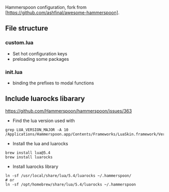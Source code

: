 Hammerspoon configuration, fork from [https://github.com/ashfinal/awesome-hammerspoon].

## File structure
### custom.lua
- Set hot configuration keys
- preloading some packages
### init.lua
- binding the prefixes to modal functions

## Include luarocks libarary
https://github.com/Hammerspoon/hammerspoon/issues/363

- Find the lua version used with
```
grep LUA_VERSION_MAJOR -A 10  /Applications/Hammerspoon.app/Contents/Frameworks/LuaSkin.framework/Versions/A/Headers/lua.h
```

- Install the lua and luarocks
```
brew install lua@5.4
brew install luarocks
```

- Install luarocks library

``` shell
ln -sf /usr/local/share/lua/5.4/luarocks ~/.hammerspoon/
# or
ln -sf /opt/homebrew/share/lua/5.4/luarocks ~/.hammerspoon
```
